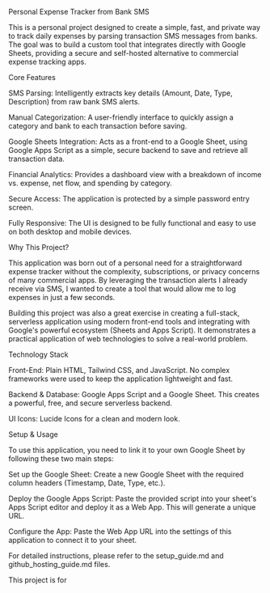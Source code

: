 Personal Expense Tracker from Bank SMS

This is a personal project designed to create a simple, fast, and private way to track daily expenses by parsing transaction SMS messages from banks. The goal was to build a custom tool that integrates directly with Google Sheets, providing a secure and self-hosted alternative to commercial expense tracking apps.

Core Features

SMS Parsing: Intelligently extracts key details (Amount, Date, Type, Description) from raw bank SMS alerts.

Manual Categorization: A user-friendly interface to quickly assign a category and bank to each transaction before saving.

Google Sheets Integration: Acts as a front-end to a Google Sheet, using Google Apps Script as a simple, secure backend to save and retrieve all transaction data.

Financial Analytics: Provides a dashboard view with a breakdown of income vs. expense, net flow, and spending by category.

Secure Access: The application is protected by a simple password entry screen.

Fully Responsive: The UI is designed to be fully functional and easy to use on both desktop and mobile devices.

Why This Project?

This application was born out of a personal need for a straightforward expense tracker without the complexity, subscriptions, or privacy concerns of many commercial apps. By leveraging the transaction alerts I already receive via SMS, I wanted to create a tool that would allow me to log expenses in just a few seconds.

Building this project was also a great exercise in creating a full-stack, serverless application using modern front-end tools and integrating with Google's powerful ecosystem (Sheets and Apps Script). It demonstrates a practical application of web technologies to solve a real-world problem.

Technology Stack

Front-End: Plain HTML, Tailwind CSS, and JavaScript. No complex frameworks were used to keep the application lightweight and fast.

Backend & Database: Google Apps Script and a Google Sheet. This creates a powerful, free, and secure serverless backend.

UI Icons: Lucide Icons for a clean and modern look.

Setup & Usage

To use this application, you need to link it to your own Google Sheet by following these two main steps:

Set up the Google Sheet: Create a new Google Sheet with the required column headers (Timestamp, Date, Type, etc.).

Deploy the Google Apps Script: Paste the provided script into your sheet's Apps Script editor and deploy it as a Web App. This will generate a unique URL.

Configure the App: Paste the Web App URL into the settings of this application to connect it to your sheet.

For detailed instructions, please refer to the setup_guide.md and github_hosting_guide.md files.

This project is for
